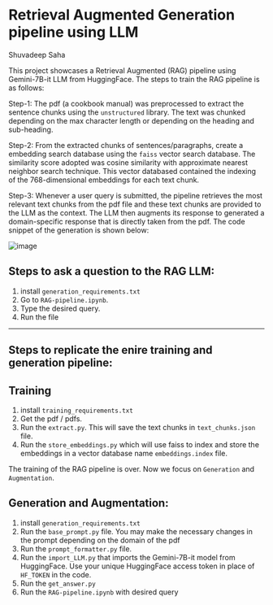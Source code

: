 # Retrieval Augmented Generation pipeline using LLM
Shuvadeep Saha

This project showcases a Retrieval Augmented (RAG) pipeline using Gemini-7B-it LLM from HuggingFace. 
The steps to train the RAG pipeline is as follows:

Step-1: The pdf (a cookbook manual) was preprocessed to extract the sentence chunks using the `unstructured` library. The text was chunked depending on the max character length or depending on the heading and sub-heading.

Step-2: From the extracted chunks of sentences/paragraphs, create a embedding search database using the `faiss` vector search database. The similarity score adopted was cosine similarity with approximate nearest neighbor search technique. This vector databased contained the indexing of the 768-dimensional embeddings for each text chunk.

Step-3: Whenever a user query is submitted, the pipeline retrieves the most relevant text chunks from the pdf file and these text chunks are provided to the LLM as the context. The LLM then augments its response to generated a domain-specific response that is directly taken from the pdf. The code snippet of the generation is shown below:

![image](https://github.com/shuvanyu/Retrieval-Augmented-Generation-RAG/assets/91404954/ffe06d21-340f-4f84-a51b-58866381277c)


## Steps to ask a question to the RAG LLM:
1. install `generation_requirements.txt`
2. Go to `RAG-pipeline.ipynb`.
3. Type the desired query.
4. Run the file

-----------------------
## Steps to replicate the enire training and generation pipeline:
## Training
1. install `training_requirements.txt`
2. Get the pdf / pdfs.
3. Run the `extract.py`. This will save the text chunks in `text_chunks.json` file.
4. Run the `store_embeddings.py` which will use faiss to index and store the embeddings in a vector database name `embeddings.index` file.
   
The training of the RAG pipeline is over. Now we focus on `Generation` and `Augmentation`.

## Generation and Augmentation:
1. install `generation_requirements.txt`
2. Run the `base_prompt.py` file. You may make the necessary changes in the prompt depending on the domain of the pdf
3. Run the `prompt_formatter.py` file.
4. Run the `import_LLM.py` that imports the Gemini-7B-it model from HuggingFace. Use your unique HuggingFace access token in place of `HF_TOKEN` in the code.
5. Run the `get_answer.py`
6. Run the `RAG-pipeline.ipynb` with desired query

